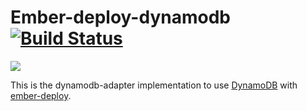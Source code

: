 # Ember-deploy-dynamodb [![Build Status](https://travis-ci.org/automagreen/ember-deploy-dynamodb.svg?branch=master)](https://travis-ci.org/automagreen/ember-deploy-dynamodb)

[![](https://ember-cli-deploy.github.io/ember-cli-deploy-version-badges/plugins/ember-deploy-dynamodb.svg)](http://ember-cli-deploy.github.io/ember-cli-deploy-version-badges/)


This is the dynamodb-adapter implementation to use [DynamoDB](http://aws.amazon.com/dynamodb/) with
[ember-deploy](https://github.com/levelbossmike/ember-deploy).
